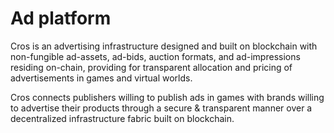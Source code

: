 # Ad platform

Cros is an advertising infrastructure designed and built on blockchain with non-fungible ad-assets, ad-bids, auction formats, and ad-impressions residing on-chain, providing for transparent allocation and pricing of advertisements in games and virtual worlds.&#x20;

Cros connects publishers willing to publish ads in games with brands willing to advertise their products through a secure & transparent manner over a decentralized infrastructure fabric built on blockchain.
